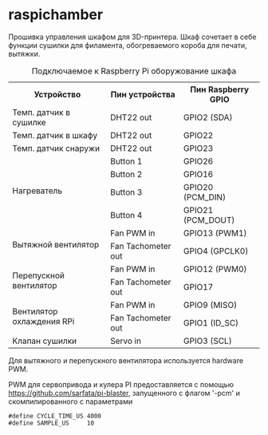 # raspichamber

Прошивка управления шкафом для 3D-принтера.
Шкаф сочетает в себе функции сушилки для филамента, обогреваемого короба для печати, вытяжки.

<table>
    <caption>Подключаемое к Raspberry Pi оборужование шкафа</caption>
    <tr>
        <th>Устройство</th>
        <th>Пин устройства</th>
        <th>Пин Raspberry GPIO</th>
    </tr>
    <tr>
        <td>Темп. датчик в сушилке</td>
        <td>DHT22 out</td>
        <td>GPIO2 (SDA)</td>
    </tr>
    <tr>
        <td>Темп. датчик в шкафу</td>
        <td>DHT22 out</td>
        <td>GPIO22</td>
    </tr>
    <tr>
        <td>Темп. датчик снаружи</td>
        <td>DHT22 out</td>
        <td>GPIO23</td>
    </tr>
    <tr>
        <td rowspan="4">Нагреватель</td>
        <td>Button 1</td>
        <td>GPIO26</td>
    </tr>
    <tr>
        <td>Button 2</td>
        <td>GPIO16</td>
    </tr>
    <tr>
        <td>Button 3</td>
        <td>GPIO20 (PCM_DIN)</td>
    </tr>
    <tr>
        <td>Button 4</td>
        <td>GPIO21 (PCM_DOUT)</td>
    </tr>
    <tr>
        <td rowspan="2">Вытяжной вентилятор</td>
        <td>Fan PWM in</td>
        <td>GPIO13 (PWM1)</td>
    </tr>
    <tr>
        <td>Fan Tachometer out</td>
        <td>GPIO4 (GPCLK0)</td>
    </tr>
    <tr>
        <td rowspan="2">Перепускной вентилятор</td>
        <td>Fan PWM in</td>
        <td>GPIO12 (PWM0)</td>
    </tr>
    <tr>
        <td>Fan Tachometer out</td>
        <td>GPIO17</td>
    </tr>
    <tr>
        <td rowspan="2">Вентилятор охлаждения RPi</td>
        <td>Fan PWM in</td>
        <td>GPIO9 (MISO)</td>
    </tr>
    <tr>
        <td>Fan Tachometer out</td>
        <td>GPIO1 (ID_SC)</td>
    </tr>
    <tr>
        <td>Клапан сушилки</td>
        <td>Servo in</td>
        <td>GPIO3 (SCL)</td>
    </tr>
</table>

Для вытяжного и перепускного вентилятора используется hardware PWM.

PWM для сервопривода и кулера PI предоставляется с помощью
https://github.com/sarfata/pi-blaster, запущенного с флагом '-pcm'
и скомпилированного с параметрами
```с
#define CYCLE_TIME_US 4000
#define SAMPLE_US     10
```